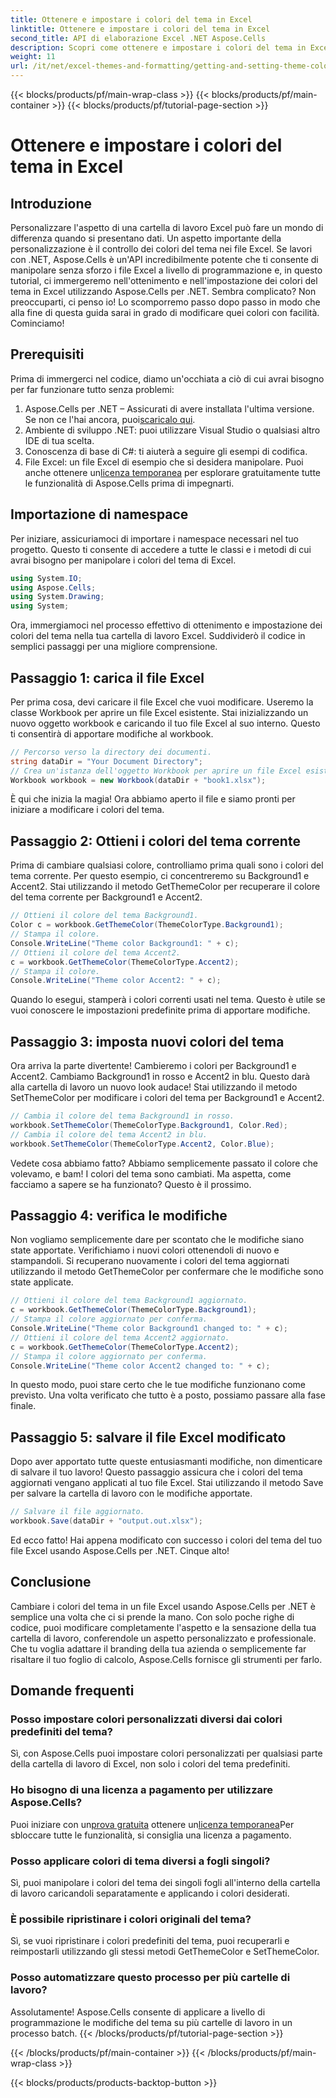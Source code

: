 ```yaml
---
title: Ottenere e impostare i colori del tema in Excel
linktitle: Ottenere e impostare i colori del tema in Excel
second_title: API di elaborazione Excel .NET Aspose.Cells
description: Scopri come ottenere e impostare i colori del tema in Excel usando Aspose.Cells per .NET con questo tutorial facile da seguire. Guida completa passo dopo passo ed esempi di codice inclusi.
weight: 11
url: /it/net/excel-themes-and-formatting/getting-and-setting-theme-colors/
---
```


{{< blocks/products/pf/main-wrap-class >}}
{{< blocks/products/pf/main-container >}}
{{< blocks/products/pf/tutorial-page-section >}}

# Ottenere e impostare i colori del tema in Excel

## Introduzione
Personalizzare l'aspetto di una cartella di lavoro Excel può fare un mondo di differenza quando si presentano dati. Un aspetto importante della personalizzazione è il controllo dei colori del tema nei file Excel. Se lavori con .NET, Aspose.Cells è un'API incredibilmente potente che ti consente di manipolare senza sforzo i file Excel a livello di programmazione e, in questo tutorial, ci immergeremo nell'ottenimento e nell'impostazione dei colori del tema in Excel utilizzando Aspose.Cells per .NET.
Sembra complicato? Non preoccuparti, ci penso io! Lo scomporremo passo dopo passo in modo che alla fine di questa guida sarai in grado di modificare quei colori con facilità. Cominciamo!
## Prerequisiti
Prima di immergerci nel codice, diamo un'occhiata a ciò di cui avrai bisogno per far funzionare tutto senza problemi:
1. Aspose.Cells per .NET – Assicurati di avere installata l'ultima versione. Se non ce l'hai ancora, puoi[scaricalo qui](https://releases.aspose.com/cells/net/).
2. Ambiente di sviluppo .NET: puoi utilizzare Visual Studio o qualsiasi altro IDE di tua scelta.
3. Conoscenza di base di C#: ti aiuterà a seguire gli esempi di codifica.
4. File Excel: un file Excel di esempio che si desidera manipolare.
 Puoi anche ottenere un[licenza temporanea](https://purchase.aspose.com/temporary-license/) per esplorare gratuitamente tutte le funzionalità di Aspose.Cells prima di impegnarti.
## Importazione di namespace
Per iniziare, assicuriamoci di importare i namespace necessari nel tuo progetto. Questo ti consente di accedere a tutte le classi e i metodi di cui avrai bisogno per manipolare i colori del tema di Excel.
```csharp
using System.IO;
using Aspose.Cells;
using System.Drawing;
using System;
```
Ora, immergiamoci nel processo effettivo di ottenimento e impostazione dei colori del tema nella tua cartella di lavoro Excel. Suddividerò il codice in semplici passaggi per una migliore comprensione.
## Passaggio 1: carica il file Excel
Per prima cosa, devi caricare il file Excel che vuoi modificare. Useremo la classe Workbook per aprire un file Excel esistente.
Stai inizializzando un nuovo oggetto workbook e caricando il tuo file Excel al suo interno. Questo ti consentirà di apportare modifiche al workbook.
```csharp
// Percorso verso la directory dei documenti.
string dataDir = "Your Document Directory";
// Crea un'istanza dell'oggetto Workbook per aprire un file Excel esistente.
Workbook workbook = new Workbook(dataDir + "book1.xlsx");
```
È qui che inizia la magia! Ora abbiamo aperto il file e siamo pronti per iniziare a modificare i colori del tema.
## Passaggio 2: Ottieni i colori del tema corrente
Prima di cambiare qualsiasi colore, controlliamo prima quali sono i colori del tema corrente. Per questo esempio, ci concentreremo su Background1 e Accent2.
Stai utilizzando il metodo GetThemeColor per recuperare il colore del tema corrente per Background1 e Accent2.
```csharp
// Ottieni il colore del tema Background1.
Color c = workbook.GetThemeColor(ThemeColorType.Background1);
// Stampa il colore.
Console.WriteLine("Theme color Background1: " + c);
// Ottieni il colore del tema Accent2.
c = workbook.GetThemeColor(ThemeColorType.Accent2);
// Stampa il colore.
Console.WriteLine("Theme color Accent2: " + c);
```
Quando lo esegui, stamperà i colori correnti usati nel tema. Questo è utile se vuoi conoscere le impostazioni predefinite prima di apportare modifiche.
## Passaggio 3: imposta nuovi colori del tema
Ora arriva la parte divertente! Cambieremo i colori per Background1 e Accent2. Cambiamo Background1 in rosso e Accent2 in blu. Questo darà alla cartella di lavoro un nuovo look audace!
Stai utilizzando il metodo SetThemeColor per modificare i colori del tema per Background1 e Accent2.
```csharp
// Cambia il colore del tema Background1 in rosso.
workbook.SetThemeColor(ThemeColorType.Background1, Color.Red);
// Cambia il colore del tema Accent2 in blu.
workbook.SetThemeColor(ThemeColorType.Accent2, Color.Blue);
```
Vedete cosa abbiamo fatto? Abbiamo semplicemente passato il colore che volevamo, e bam! I colori del tema sono cambiati. Ma aspetta, come facciamo a sapere se ha funzionato? Questo è il prossimo.
## Passaggio 4: verifica le modifiche
Non vogliamo semplicemente dare per scontato che le modifiche siano state apportate. Verifichiamo i nuovi colori ottenendoli di nuovo e stampandoli.
Si recuperano nuovamente i colori del tema aggiornati utilizzando il metodo GetThemeColor per confermare che le modifiche sono state applicate.
```csharp
// Ottieni il colore del tema Background1 aggiornato.
c = workbook.GetThemeColor(ThemeColorType.Background1);
// Stampa il colore aggiornato per conferma.
Console.WriteLine("Theme color Background1 changed to: " + c);
// Ottieni il colore del tema Accent2 aggiornato.
c = workbook.GetThemeColor(ThemeColorType.Accent2);
// Stampa il colore aggiornato per conferma.
Console.WriteLine("Theme color Accent2 changed to: " + c);
```
In questo modo, puoi stare certo che le tue modifiche funzionano come previsto. Una volta verificato che tutto è a posto, possiamo passare alla fase finale.
## Passaggio 5: salvare il file Excel modificato
Dopo aver apportato tutte queste entusiasmanti modifiche, non dimenticare di salvare il tuo lavoro! Questo passaggio assicura che i colori del tema aggiornati vengano applicati al tuo file Excel.
Stai utilizzando il metodo Save per salvare la cartella di lavoro con le modifiche apportate.
```csharp
// Salvare il file aggiornato.
workbook.Save(dataDir + "output.out.xlsx");
```
Ed ecco fatto! Hai appena modificato con successo i colori del tema del tuo file Excel usando Aspose.Cells per .NET. Cinque alto!
## Conclusione
Cambiare i colori del tema in un file Excel usando Aspose.Cells per .NET è semplice una volta che ci si prende la mano. Con solo poche righe di codice, puoi modificare completamente l'aspetto e la sensazione della tua cartella di lavoro, conferendole un aspetto personalizzato e professionale. Che tu voglia adattare il branding della tua azienda o semplicemente far risaltare il tuo foglio di calcolo, Aspose.Cells fornisce gli strumenti per farlo.
## Domande frequenti
### Posso impostare colori personalizzati diversi dai colori predefiniti del tema?
Sì, con Aspose.Cells puoi impostare colori personalizzati per qualsiasi parte della cartella di lavoro di Excel, non solo i colori del tema predefiniti.
### Ho bisogno di una licenza a pagamento per utilizzare Aspose.Cells?
 Puoi iniziare con un[prova gratuita](https://releases.aspose.com/) ottenere un[licenza temporanea](https://purchase.aspose.com/temporary-license/)Per sbloccare tutte le funzionalità, si consiglia una licenza a pagamento.
### Posso applicare colori di tema diversi a fogli singoli?
Sì, puoi manipolare i colori del tema dei singoli fogli all'interno della cartella di lavoro caricandoli separatamente e applicando i colori desiderati.
### È possibile ripristinare i colori originali del tema?
Sì, se vuoi ripristinare i colori predefiniti del tema, puoi recuperarli e reimpostarli utilizzando gli stessi metodi GetThemeColor e SetThemeColor.
### Posso automatizzare questo processo per più cartelle di lavoro?
Assolutamente! Aspose.Cells consente di applicare a livello di programmazione le modifiche del tema su più cartelle di lavoro in un processo batch.
{{< /blocks/products/pf/tutorial-page-section >}}

{{< /blocks/products/pf/main-container >}}
{{< /blocks/products/pf/main-wrap-class >}}

{{< blocks/products/products-backtop-button >}}

